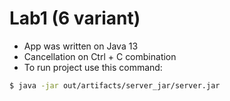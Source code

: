 # Lab1 (6 variant)
  - App was written on Java 13
  - Cancellation on Ctrl + C combination
  - To run project use this command: 
  ```sh
$ java -jar out/artifacts/server_jar/server.jar
```